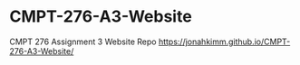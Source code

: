 # CMPT-276-A3-Website
CMPT 276 Assignment 3 Website Repo
https://jonahkimm.github.io/CMPT-276-A3-Website/
